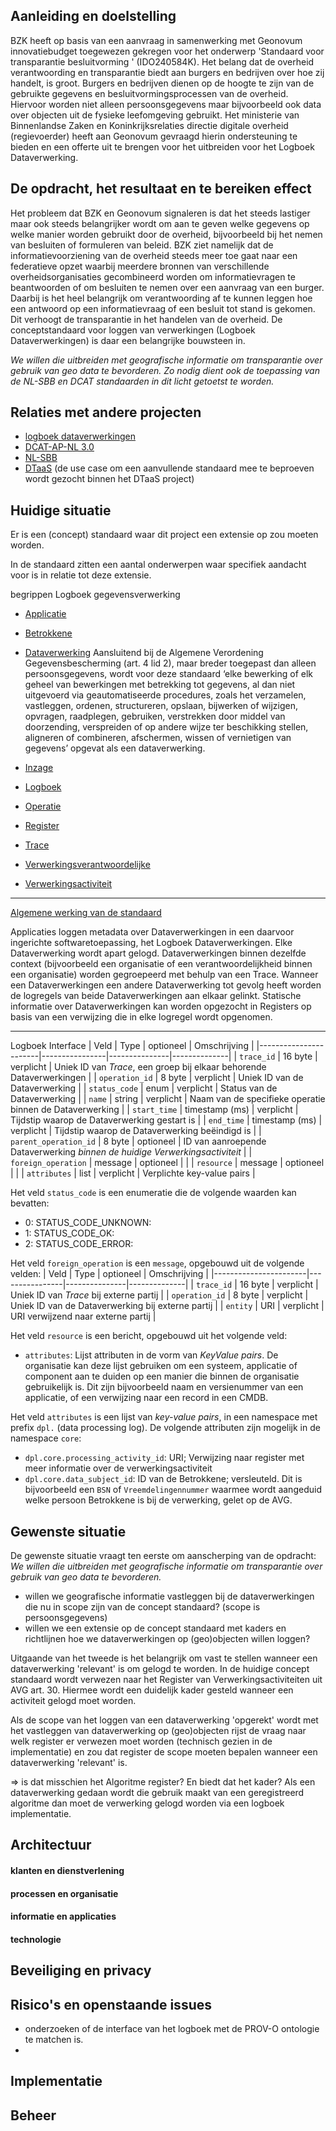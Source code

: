 ## Aanleiding en doelstelling

BZK heeft op basis van een aanvraag in samenwerking met Geonovum innovatiebudget toegewezen gekregen voor het onderwerp 'Standaard voor transparantie besluitvorming ' (IDO240584K). Het belang dat de overheid verantwoording en transparantie biedt aan burgers en bedrijven over hoe zij handelt, is groot. Burgers en bedrijven dienen op de hoogte te zijn van de gebruikte gegevens en besluitvormingsprocessen van de overheid. Hiervoor worden niet alleen persoonsgegevens maar bijvoorbeeld ook data over objecten uit de fysieke leefomgeving gebruikt. Het ministerie van Binnenlandse Zaken en Koninkrijksrelaties directie digitale overheid (regievoerder) heeft aan Geonovum gevraagd hierin ondersteuning te bieden en een offerte uit te brengen voor het uitbreiden voor het Logboek Dataverwerking. 

## De opdracht, het resultaat en te bereiken effect

Het probleem dat BZK en Geonovum signaleren is dat het steeds lastiger maar ook steeds belangrijker wordt om aan te geven welke gegevens op welke manier worden gebruikt door de overheid, bijvoorbeeld bij het nemen van besluiten of formuleren van beleid. BZK ziet namelijk dat de informatievoorziening van de overheid steeds meer toe gaat naar een federatieve opzet waarbij meerdere bronnen van verschillende overheidsorganisaties gecombineerd worden om informatievragen te beantwoorden of om besluiten te nemen over een aanvraag van een burger. Daarbij is het heel belangrijk om verantwoording af te kunnen leggen hoe een antwoord op een informatievraag of een besluit tot stand is gekomen. Dit verhoogt de transparantie in het handelen van de overheid. De conceptstandaard voor loggen van verwerkingen (Logboek Dataverwerkingen) is daar een belangrijke bouwsteen in. 

*We willen die uitbreiden met geografische informatie om transparantie over gebruik van geo data te bevorderen. Zo nodig dient ook de toepassing van de NL-SBB en DCAT standaarden in dit licht getoetst te worden.*

## Relaties met andere projecten

- [logboek dataverwerkingen](https://logius-standaarden.github.io/logboek-dataverwerkingen/)
- [DCAT-AP-NL 3.0](https://docs.geostandaarden.nl/dcat/dcat-ap-nl30)
- [NL-SBB](https://geonovum.github.io/NL-SBB/)
- [DTaaS](https://www.geonovum.nl/over-geonovum/actueel/werken-aan-digital-twin-as-a-service) (de use case om een aanvullende standaard mee te beproeven wordt gezocht binnen het DTaaS project)

## Huidige situatie

Er is een (concept) standaard waar dit project een extensie op zou moeten worden.

In de standaard zitten een aantal onderwerpen waar specifiek aandacht voor is in relatie tot deze extensie.

begrippen Logboek gegevensverwerking
- [Applicatie](https://logius-standaarden.github.io/logboek-dataverwerkingen/#dfn-applicaties)
- [Betrokkene](https://logius-standaarden.github.io/logboek-dataverwerkingen/#dfn-betrokkenen)

- [Dataverwerking](https://logius-standaarden.github.io/logboek-dataverwerkingen/#dfn-dataverwerkingen)
Aansluitend bij de Algemene Verordening Gegevensbescherming (art. 4 lid 2), maar breder toegepast dan alleen persoonsgegevens, wordt voor deze standaard ‘elke bewerking of elk geheel van bewerkingen met betrekking tot gegevens, al dan niet uitgevoerd via geautomatiseerde procedures, zoals het verzamelen, vastleggen, ordenen, structureren, opslaan, bijwerken of wijzigen, opvragen, raadplegen, gebruiken, verstrekken door middel van doorzending, verspreiden of op andere wijze ter beschikking stellen, aligneren of combineren, afschermen, wissen of vernietigen van gegevens’ opgevat als een dataverwerking. 

- [Inzage](https://logius-standaarden.github.io/logboek-dataverwerkingen/#dfn-inzage)
- [Logboek](https://logius-standaarden.github.io/logboek-dataverwerkingen/#dfn-logboeken)
- [Operatie](https://logius-standaarden.github.io/logboek-dataverwerkingen/#dfn-operaties)
- [Register](https://logius-standaarden.github.io/logboek-dataverwerkingen/#dfn-registers)
- [Trace](https://logius-standaarden.github.io/logboek-dataverwerkingen/#dfn-traces)
- [Verwerkingsverantwoordelijke](https://logius-standaarden.github.io/logboek-dataverwerkingen/#dfn-verantwoordelijke)
- [Verwerkingsactiviteit](https://logius-standaarden.github.io/logboek-dataverwerkingen/#dfn-verwerkingsactiviteiten)

---
[Algemene werking van de standaard](https://logius-standaarden.github.io/logboek-dataverwerkingen/#algemene-werking-van-de-standaard)

Applicaties loggen metadata over Dataverwerkingen in een daarvoor ingerichte softwaretoepassing, het Logboek Dataverwerkingen. Elke Dataverwerking wordt apart gelogd. Dataverwerkingen binnen dezelfde context (bijvoorbeeld een organisatie of een verantwoordelijkheid binnen een organisatie) worden gegroepeerd met behulp van een Trace. Wanneer een Dataverwerkingen een andere Dataverwerking tot gevolg heeft worden de logregels van beide Dataverwerkingen aan elkaar gelinkt. Statische informatie over Dataverwerkingen kan worden opgezocht in Registers op basis van een verwijzing die in elke logregel wordt opgenomen.

---
Logboek Interface
| Veld                  | Type           | optioneel | Omschrijving |
|-----------------------|----------------|---------------|--------------|
| `trace_id`            | 16 byte        | verplicht     | Uniek ID van *Trace*, een groep bij elkaar behorende Dataverwerkingen |
| `operation_id`        |  8 byte        | verplicht     | Uniek ID van de Dataverwerking |
| `status_code`         | enum           | verplicht     | Status van de Dataverwerking |
| `name`                | string         | verplicht     | Naam van de specifieke operatie binnen de Dataverwerking |
| `start_time`          | timestamp (ms) | verplicht     | Tijdstip waarop de Dataverwerking gestart is |
| `end_time`            | timestamp (ms) | verplicht     | Tijdstip waarop de Dataverwerking beëindigd is |
| `parent_operation_id` |  8 byte        | optioneel     | ID van aanroepende Dataverwerking *binnen de huidige Verwerkingsactiviteit* |
| `foreign_operation`   | message        | optioneel     |              |
| `resource`            | message        | optioneel     |              |
| `attributes`          | list           | verplicht     | Verplichte key-value pairs |

Het veld `status_code` is een enumeratie die de volgende waarden kan bevatten:

- 0: STATUS_CODE_UNKNOWN:
- 1: STATUS_CODE_OK:
- 2: STATUS_CODE_ERROR:

Het veld `foreign_operation` is een `message`, opgebouwd uit de volgende velden:
| Veld                  | Type           | optioneel | Omschrijving |
|-----------------------|----------------|---------------|--------------|
| `trace_id`            | 16 byte        | verplicht     | Uniek ID van *Trace* bij externe partij |
| `operation_id`        |  8 byte        | verplicht     | Uniek ID van de Dataverwerking bij externe partij |
| `entity`              |  URI           | verplicht     | URI verwijzend naar externe partij |

Het veld `resource` is een bericht, opgebouwd uit het volgende veld:

- `attributes`: Lijst attributen in de vorm van *KeyValue pairs*. De organisatie kan deze lijst gebruiken om een systeem, applicatie of component aan te duiden op een manier die binnen de organisatie gebruikelijk is. Dit zijn bijvoorbeeld naam en versienummer van een applicatie, of een verwijzing naar een record in een CMDB.

Het veld `attributes` is een lijst van *key-value pairs*, in een namespace met prefix `dpl.` (data processing log). De volgende attributen zijn mogelijk in de namespace `core`:

- `dpl.core.processing_activity_id`: URI; Verwijzing naar register met meer informatie over de verwerkingsactiviteit
- `dpl.core.data_subject_id`: ID van de Betrokkene; versleuteld. Dit is bijvoorbeeld een `BSN` of `Vreemdelingennummer` waarmee wordt aangeduid welke persoon Betrokkene is bij de verwerking, gelet op de AVG.

## Gewenste situatie

De gewenste situatie vraagt ten eerste om aanscherping van de opdracht:
*We willen die uitbreiden met geografische informatie om transparantie over gebruik van geo data te bevorderen.*

- willen we geografische informatie vastleggen bij de dataverwerkingen die nu in scope zijn van de concept standaard? (scope is persoonsgegevens)
- willen we een extensie op de concept standaard met kaders en richtlijnen hoe we dataverwerkingen op (geo)objecten willen loggen?

Uitgaande van het tweede is het belangrijk om vast te stellen wanneer een dataverwerking 'relevant' is om gelogd te worden.
In de huidige concept standaard wordt verwezen naar het Register van Verwerkingsactiviteiten uit AVG art. 30. Hiermee wordt een duidelijk kader gesteld wanneer een activiteit gelogd moet worden.

Als de scope van het loggen van een dataverwerking 'opgerekt' wordt met het vastleggen van dataverwerking op (geo)objecten rijst de vraag naar welk register er verwezen moet worden (technisch gezien in de implementatie) en zou dat register de scope moeten bepalen wanneer een dataverwerking 'relevant' is.

=> is dat misschien het Algoritme register? En biedt dat het kader? Als een dataverwerking gedaan wordt die gebruik maakt van een geregistreerd algoritme dan moet de verwerking gelogd worden via een logboek implementatie.

## Architectuur
#### klanten en dienstverlening
#### processen en organisatie
#### informatie en applicaties
#### technologie

## Beveiliging en privacy

## Risico's en openstaande issues

- onderzoeken of de interface van het logboek met de PROV-O ontologie te matchen is. 
- 

## Implementatie

## Beheer